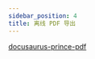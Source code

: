 ```yaml
---
sidebar_position: 4
title: 离线 PDF 导出
---
```


[docusaurus-prince-pdf](https://github.com/signcl/docusaurus-prince-pdf)
